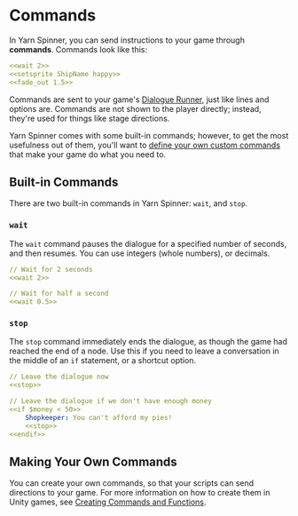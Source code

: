 # Commands

In Yarn Spinner, you can send instructions to your game through **commands**. Commands look like this:

```yaml
<<wait 2>>
<<setsprite ShipName happy>>
<<fade_out 1.5>>
```

Commands are sent to your game's [Dialogue Runner](../../yarn-spinner-for-unity/components/dialogue-runner.md), just like lines and options are. Commands are not shown to the player directly; instead, they're used for things like stage directions.

Yarn Spinner comes with some built-in commands; however, to get the most usefulness out of them, you'll want to [define your own custom commands](../../yarn-spinner-for-unity/creating-commands-functions.md) that make your game do what you need to.

## Built-in Commands

There are two built-in commands in Yarn Spinner: `wait`, and `stop`.

### `wait`

The `wait` command pauses the dialogue for a specified number of seconds, and then resumes. You can use integers (whole numbers), or decimals.

```yaml
// Wait for 2 seconds
<<wait 2>>

// Wait for half a second
<<wait 0.5>>
```

### `stop`

The `stop` command immediately ends the dialogue, as though the game had reached the end of a node. Use this if you need to leave a conversation in the middle of an `if` statement, or a shortcut option.

```yaml
// Leave the dialogue now
<<stop>>

// Leave the dialogue if we don't have enough money
<<if $money < 50>>
    Shopkeeper: You can't afford my pies!
    <<stop>>
<<endif>>
```

## Making Your Own Commands

You can create your own commands, so that your scripts can send directions to your game. For more information on how to create them in Unity games, see [Creating Commands and Functions](../../yarn-spinner-for-unity/creating-commands-functions.md).
